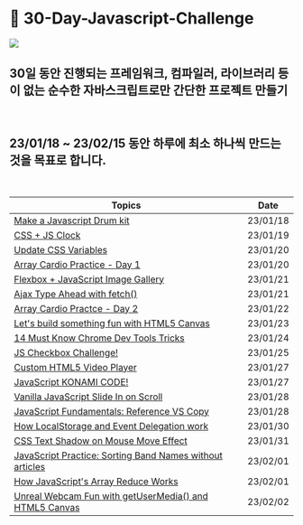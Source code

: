 # 🏃 30-Day-Javascript-Challenge

<img src="https://i.postimg.cc/vmnbQRNB/image.png">

<br/>

## 30일 동안 진행되는 프레임워크, 컴파일러, 라이브러리 등이 없는 **순수한 자바스크립트**로만 간단한 프로젝트 만들기

<br/>

## 23/01/18 ~ 23/02/15 동안 하루에 최소 하나씩 만드는 것을 목표로 합니다.

<br/>

| **Topics**                                                                    | **Date** |
| ----------------------------------------------------------------------------- | -------- |
| [Make a Javascript Drum kit](./1day/README.md)                                | 23/01/18 |
| [CSS + JS Clock](./2day/README.md)                                            | 23/01/19 |
| [Update CSS Variables](./3day/README.md)                                      | 23/01/20 |
| [Array Cardio Practice - Day 1 ](./4day/README.md)                            | 23/01/20 |
| [Flexbox + JavaScript Image Gallery ](./5day/README.md)                       | 23/01/21 |
| [Ajax Type Ahead with fetch() ](./6day/README.md)                             | 23/01/21 |
| [Array Cardio Practce - Day 2 ](./7day/README.md)                             | 23/01/22 |
| [Let's build something fun with HTML5 Canvas](./8day/README.md)               | 23/01/23 |
| [14 Must Know Chrome Dev Tools Tricks](./9day/README.md)                      | 23/01/24 |
| [JS Checkbox Challenge!](./10day/README.md)                                   | 23/01/25 |
| [Custom HTML5 Video Player](./11day/README.md)                                | 23/01/27 |
| [JavaScript KONAMI CODE!](./12day/README.md)                                  | 23/01/27 |
| [Vanilla JavaScript Slide In on Scroll](./13day/README.md)                    | 23/01/28 |
| [JavaScript Fundamentals: Reference VS Copy](./14day/README.md)               | 23/01/28 |
| [How LocalStorage and Event Delegation work](./15day/README.md)               | 23/01/30 |
| [CSS Text Shadow on Mouse Move Effect](./16day/README.md)                     | 23/01/31 |
| [JavaScript Practice: Sorting Band Names without articles](./17day/README.md) | 23/02/01 |
| [How JavaScript's Array Reduce Works](./18day/README.md)                      | 23/02/01 |
| [Unreal Webcam Fun with getUserMedia() and HTML5 Canvas](./19day/README.md)   | 23/02/02 |
